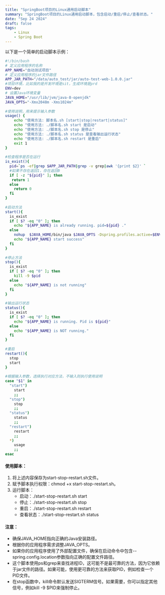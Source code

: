 ```yaml
---
title: "SpringBoot项目的Linux通用启动脚本"
summary: "SpringBoot项目的Linux通用启动脚本，包含启动/重启/停止/查看状态。"
date: "Sep 24 2024"
draft: false
tags:
    - Linux
    - Spring Boot
---
```

以下是一个简单的启动脚本示例：

```bash
#!/bin/bash
# 定义应用程序的名称
APP_NAME="自动测试项目"
# 定义应用程序的jar文件路径
APP_JAR_PATH="/data/auto_test/jar/auto-test-web-1.0.0.jar"
#项目环境，比如我的是开发环境是sit，生成环境是prd
ENV=dev
# 设置Java环境变量
JAVA_HOME="/usr/lib/jvm/java-8-openjdk"
JAVA_OPTS="-Xmx2048m -Xms1024m"
 
#使用说明，用来提示输入参数
usage() {
    echo "使用方法: 脚本名.sh [start|stop|restart|status]"
    echo "使用方法: ./脚本名.sh start 是启动"
    echo "使用方法: ./脚本名.sh stop 是停止"
    echo "使用方法: ./脚本名.sh status 是查看输出运行状态"
    echo "使用方法: ./脚本名.sh restart 是重启"
    exit 1
}
 
#检查程序是否在运行
is_exist(){
  pid=`ps -ef|grep $APP_JAR_PATH|grep -v grep|awk '{print $2}' `
  #如果不存在返回1，存在返回0
  if [ -z "${pid}" ]; then
   return 1
  else
    return 0
  fi
}
 
#启动方法
start(){
  is_exist
  if [ $? -eq "0" ]; then
    echo "${APP_NAME} is already running. pid=${pid} ."
  else
    nohup  $JAVA_HOME/bin/java $JAVA_OPTS -Dspring.profiles.active=$ENV -jar $APP_JAR_PATH > /dev/null 2>&1 &
    echo "${APP_NAME} start success"
  fi
}
 
#停止方法
stop(){
  is_exist
  if [ $? -eq "0" ]; then
    kill -9 $pid
  else
    echo "${APP_NAME} is not running"
  fi
}
 
#输出运行状态
status(){
  is_exist
  if [ $? -eq "0" ]; then
    echo "${APP_NAME} is running. Pid is ${pid}"
  else
    echo "${APP_NAME} is NOT running."
  fi
}
 
#重启
restart(){
  stop
  start
}
 
#根据输入参数，选择执行对应方法，不输入则执行使用说明
case "$1" in
  "start")
    start
    ;;
  "stop")
    stop
    ;;
  "status")
    status
    ;;
  "restart")
    restart
    ;;
  *)
    usage
    ;;
esac

```

#### 使用脚本：

1. 将上述内容保存为start-stop-restart.sh文件。
2. 赋予脚本执行权限：chmod +x start-stop-restart.sh。
3. 运行脚本：
	- 启动：./start-stop-restart.sh start
	- 停止：./start-stop-restart.sh stop
	- 重启：./start-stop-restart.sh restart
	- 查看状态：./start-stop-restart.sh status

#### 注意：

- 确保JAVA_HOME指向正确的Java安装路径。
- 根据你的应用程序需求调整JAVA_OPTS。
- 如果你的应用程序使用了外部配置文件，确保在启动命令中包含--spring.config.location参数指向正确的配置文件路径。
- 这个脚本使用ps和grep来查找进程ID，这可能不是最可靠的方法，因为它依赖于jar文件的路径。如果可能，使用更可靠的方法来获取PID，例如检查一个PID文件。
- 在stop函数中，kill命令默认发送SIGTERM信号。如果需要，你可以指定其他信号，例如kill -9 $PID来强制停止。